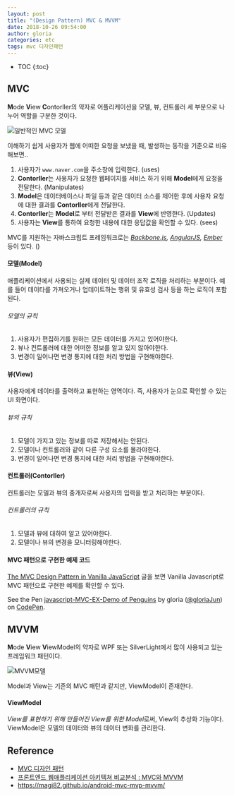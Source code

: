 ```yaml
---
layout: post
title: "(Design Pattern) MVC & MVVM"
date: 2018-10-26 09:54:00
author: gloria
categories: etc
tags: mvc 디자인패턴
---
```


* TOC
{:toc}

## MVC
**M**ode **V**iew **C**ontorller의 약자로 어플리케이션을 모델, 뷰, 컨트롤러 세 부분으로 나누어 역할을 구분한 것이다.

![일반적인 MVC 모델](https://upload.wikimedia.org/wikipedia/commons/thumb/5/53/Router-MVC-DB.svg/300px-Router-MVC-DB.svg.png)

이해하기 쉽게 사용자가 웹에 어떠한 요청을 보냈을 때, 발생하는 동작을 기준으로 비유해보면..
1. 사용자가 `www.naver.com`을 주소창에 입력한다. (uses)
2. **Contorller**는 사용자가 요청한 웹페이지를 서비스 하기 위해 **Model**에게 요청을 전달한다. (Manipulates)
3. **Model**은 데이터베이스나 파일 등과 같은 데이터 소스를 제어한 후에 사용자 요청에 대한 결과를 **Contorller**에게 전달한다.
4. **Contorller**는 **Model**로 부터 전달받은 결과를 **View**에 반영한다. (Updates)
5. 사용자는 **View**를 통하여 요청한 내용에 대한 응답값을 확인할 수 있다. (sees)


MVC를 지원하는 자바스크립트 프레임워크로는 *[Backbone.js](http://backbonejs.org/), [AngularJS](https://angularjs.org/), [Ember](http://emberjs.com/)* 등이 있다. ()

#### 모델(Model)
애플리케이션에서 사용되는 실제 데이터 및 데이터 조작 로직을 처리하는 부분이다.
예를 들어 데이타를 가져오거나 업데이트하는 행위 및  유효성 검사 등을 하는 로직이 포함된다.

###### 모델의 규칙
1. 사용자가 편집하기를 원하는 모든 데이터를 가지고 있어야한다.
2. 뷰나 컨트롤러에 대한 어떠한 정보를 알고 있지 않아야한다. 
3. 변경이 일어나면 변경 통지에 대한 처리 방법을 구현해야한다.


#### 뷰(View)
사용자에게 데이타를 출력하고 표현하는 영역이다. 즉, 사용자가 눈으로 확인할 수 있는 UI 화면이다.

###### 뷰의 규칙
1. 모델이 가지고 있는 정보를 따로 저장해서는 안된다.
2. 모델이나 컨트롤러와 같이 다른 구성 요소를 몰라야한다.
3. 변경이 일어나면 변경 통지에 대한 처리 방법을 구현해야한다.


#### 컨트롤러(Contorller)
컨트롤러는 모델과 뷰의 중개자로써 사용자의 입력을 받고 처리하는 부분이다.

###### 컨트롤러의 규칙
1. 모델과 뷰에 대하여 알고 있어야한다.
2. 모델이나 뷰의 변경을 모니터링해야한다.


#### MVC 패턴으로 구현한 예제 코드
[The MVC Design Pattern in Vanilla JavaScript](https://www.sitepoint.com/mvc-design-pattern-javascript/) 글을 보면 Vanilla Javascript로 MVC 패턴으로 구현한 예제를 확인할 수 있다.     
<p data-height="265" data-theme-id="0" data-slug-hash="aRPrzd" data-default-tab="js,result" data-user="gloriaJun" data-pen-title="javascript-MVC-EX-Demo of Penguins" class="codepen">See the Pen <a href="https://codepen.io/gloriaJun/pen/aRPrzd/">javascript-MVC-EX-Demo of Penguins</a> by gloria (<a href="https://codepen.io/gloriaJun">@gloriaJun</a>) on <a href="https://codepen.io">CodePen</a>.</p>
<script async src="https://static.codepen.io/assets/embed/ei.js"></script>


## MVVM
**M**ode **V**iew **V**iewModel의 약자로 WPF 또는 SilverLight에서 많이 사용되고 있는 프레임워크 패턴이다.

![MVVM모델](https://upload.wikimedia.org/wikipedia/commons/thumb/8/87/MVVMPattern.png/330px-MVVMPattern.png)

Model과 View는 기존의 MVC 패턴과 같지만, ViewModel이 존재한다.

#### ViewModel
*View를 표현하기 위해 만들어진 View를 위한 Model*로써, View의 추상화 기능이다.
ViewModel은 모델의 데이터와 뷰의 데이터 변화를 관리한다.



## Reference
- [MVC 디자인 패턴](https://opentutorials.org/course/697/3828)
- [프론트엔드 웹애플리케이션 아키텍쳐 비교분석 : MVC와 MVVM](https://medium.com/@manyoung/%ED%94%84%EB%A1%A0%ED%8A%B8%EC%97%94%EB%93%9C-%EC%9B%B9%EC%95%A0%ED%94%8C%EB%A6%AC%EC%BC%80%EC%9D%B4%EC%85%98-%EC%95%84%ED%82%A4%ED%85%8D%EC%B3%90-%EB%B9%84%EA%B5%90%EB%B6%84%EC%84%9D-mvc%EC%99%80-mvvm-e446a0f46d8c)
- https://magi82.github.io/android-mvc-mvp-mvvm/
